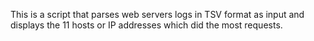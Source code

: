 This is a script that parses web servers logs in TSV format as input and displays the 11 hosts or IP addresses which did the most requests.
